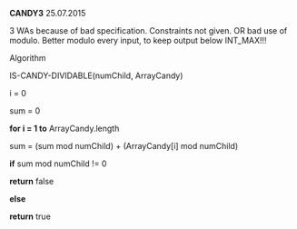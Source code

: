 **CANDY3** 25.07.2015

3 WAs because of bad specification. Constraints not given. OR bad use of
modulo. Better modulo every input, to keep output below INT\_MAX!!!

Algorithm

IS-CANDY-DIVIDABLE(numChild, ArrayCandy)

i = 0

sum = 0

**for **i = 1** to** ArrayCandy.length

sum = (sum mod numChild) + (ArrayCandy\[i\] mod numChild)

**if** sum mod numChild != 0

**return** false

**else**

**return** true

